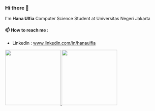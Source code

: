 ### Hi there 👋
I'm **Hana Ulfia** Computer Science Student at Universitas Negeri Jakarta 

#### 📫 How to reach me : 
- Linkedin : www.linkedin.com/in/hanaulfia

<p align="left">
<a href="https://github.com/gilangadhan">
  <img height="180em" src="https://github-readme-stats-eight-theta.vercel.app/api?username=applepie25&show_icons=true&theme=algolia&include_all_commits=true&count_private=true"/>
  <img height="180em" src="https://github-readme-stats-eight-theta.vercel.app/api/top-langs/?username=applepie25&layout=compact&langs_count=8&theme=algolia"/>
</a>
</p>
